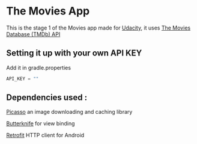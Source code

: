 # The Movies App
This is the stage 1 of the Movies app made for [Udacity](https://www.udacity.com/), it uses [The Movies Database (TMDb) API](https://www.themoviedb.org/documentation/api)

## Setting it up with your own API KEY
Add it in gradle.properties

``` groovy
API_KEY = ""
```

## Dependencies used :

[Picasso](https://github.com/square/picasso) an image downloading and caching library

[Butterknife](http://jakewharton.github.io/butterknife/) for view binding

[Retrofit](https://square.github.io/retrofit) HTTP client for Android

